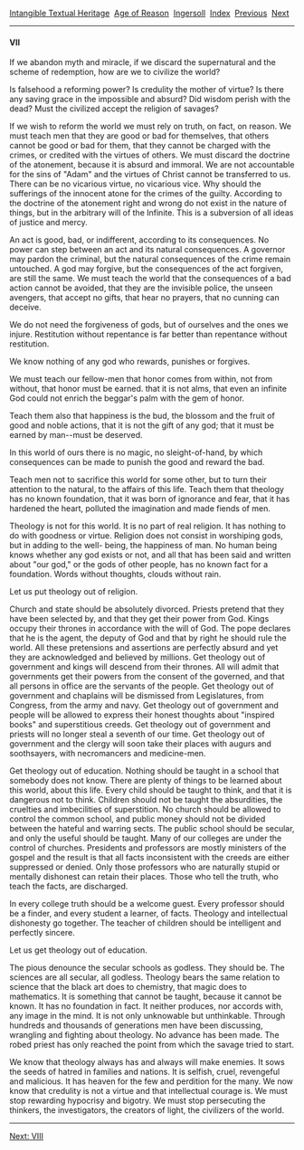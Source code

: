 [Intangible Textual Heritage](../../../index)  [Age of
Reason](../../index)  [Ingersoll](../index)  [Index](index) 
[Previous](i0175)  [Next](i0177) 

------------------------------------------------------------------------

#### VII

If we abandon myth and miracle, if we discard the supernatural and the
scheme of redemption, how are we to civilize the world?

Is falsehood a reforming power? Is credulity the mother of virtue? Is
there any saving grace in the impossible and absurd? Did wisdom perish
with the dead? Must the civilized accept the religion of savages?

If we wish to reform the world we must rely on truth, on fact, on
reason. We must teach men that they are good or bad for themselves, that
others cannot be good or bad for them, that they cannot be charged with
the crimes, or credited with the virtues of others. We must discard the
doctrine of the atonement, because it is absurd and immoral. We are not
accountable for the sins of "Adam" and the virtues of Christ cannot be
transferred to us. There can be no vicarious virtue, no vicarious vice.
Why should the sufferings of the innocent atone for the crimes of the
guilty. According to the doctrine of the atonement right and wrong do
not exist in the nature of things, but in the arbitrary will of the
Infinite. This is a subversion of all ideas of justice and mercy.

An act is good, bad, or indifferent, according to its consequences. No
power can step between an act and its natural consequences. A governor
may pardon the criminal, but the natural consequences of the crime
remain untouched. A god may forgive, but the consequences of the act
forgiven, are still the same. We must teach the world that the
consequences of a bad action cannot be avoided, that they are the
invisible police, the unseen avengers, that accept no gifts, that hear
no prayers, that no cunning can deceive.

We do not need the forgiveness of gods, but of ourselves and the ones we
injure. Restitution without repentance is far better than repentance
without restitution.

We know nothing of any god who rewards, punishes or forgives.

We must teach our fellow-men that honor comes from within, not from
without, that honor must be earned. that it is not alms, that even an
infinite God could not enrich the beggar's palm with the gem of honor.

Teach them also that happiness is the bud, the blossom and the fruit of
good and noble actions, that it is not the gift of any god; that it must
be earned by man--must be deserved.

In this world of ours there is no magic, no sleight-of-hand, by which
consequences can be made to punish the good and reward the bad.

Teach men not to sacrifice this world for some other, but to turn their
attention to the natural, to the affairs of this life. Teach them that
theology has no known foundation, that it was born of ignorance and
fear, that it has hardened the heart, polluted the imagination and made
fiends of men.

Theology is not for this world. It is no part of real religion. It has
nothing to do with goodness or virtue. Religion does not consist in
worshiping gods, but in adding to the well- being, the happiness of man.
No human being knows whether any god exists or not, and all that has
been said and written about "our god," or the gods of other people, has
no known fact for a foundation. Words without thoughts, clouds without
rain.

Let us put theology out of religion.

Church and state should be absolutely divorced. Priests pretend that
they have been selected by, and that they get their power from God.
Kings occupy their thrones in accordance with the will of God. The pope
declares that he is the agent, the deputy of God and that by right he
should rule the world. All these pretensions and assertions are
perfectly absurd and yet they are acknowledged and believed by millions.
Get theology out of government and kings will descend from their
thrones. All will admit that governments get their powers from the
consent of the governed, and that all persons in office are the servants
of the people. Get theology out of government and chaplains will be
dismissed from Legislatures, from Congress, from the army and navy. Get
theology out of government and people will be allowed to express their
honest thoughts about "inspired books" and superstitious creeds. Get
theology out of government and priests will no longer steal a seventh of
our time. Get theology out of government and the clergy will soon take
their places with augurs and soothsayers, with necromancers and
medicine-men.

Get theology out of education. Nothing should be taught in a school that
somebody does not know. There are plenty of things to be learned about
this world, about this life. Every child should be taught to think, and
that it is dangerous not to think. Children should not be taught the
absurdities, the cruelties and imbecilities of superstition. No church
should be allowed to control the common school, and public money should
not be divided between the hateful and warring sects. The public school
should be secular, and only the useful should be taught. Many of our
colleges are under the control of churches. Presidents and professors
are mostly ministers of the gospel and the result is that all facts
inconsistent with the creeds are either suppressed or denied. Only those
professors who are naturally stupid or mentally dishonest can retain
their places. Those who tell the truth, who teach the facts, are
discharged.

In every college truth should be a welcome guest. Every professor should
be a finder, and every student a learner, of facts. Theology and
intellectual dishonesty go together. The teacher of children should be
intelligent and perfectly sincere.

Let us get theology out of education.

The pious denounce the secular schools as godless. They should be. The
sciences are all secular, all godless. Theology bears the same relation
to science that the black art does to chemistry, that magic does to
mathematics. It is something that cannot be taught, because it cannot be
known. It has no foundation in fact. It neither produces, nor accords
with, any image in the mind. It is not only unknowable but unthinkable.
Through hundreds and thousands of generations men have been discussing,
wrangling and fighting about theology. No advance has been made. The
robed priest has only reached the point from which the savage tried to
start.

We know that theology always has and always will make enemies. It sows
the seeds of hatred in families and nations. It is selfish, cruel,
revengeful and malicious. It has heaven for the few and perdition for
the many. We now know that credulity is not a virtue and that
intellectual courage is. We must stop rewarding hypocrisy and bigotry.
We must stop persecuting the thinkers, the investigators, the creators
of light, the civilizers of the world.

------------------------------------------------------------------------

[Next: VIII](i0177)
